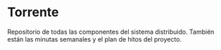 # Torrente
Repositorio de todas las componentes del sistema distribuido.
También están las minutas semanales y el plan de hitos del proyecto.

